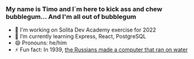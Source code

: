 ### My name is Timo and I´m here to kick ass and chew bubblegum... And I'm all out of bubblegum


- 🔭 I'm working on Solita Dev Academy exercise for 2022
- 🌱 I’m currently learning Express, React, PostgreSQL
- 😄 Pronouns: he/him
- ⚡ Fun fact: In 1939, [the Russians made a computer that ran on water](https://en.wikipedia.org/wiki/Water_integrator)
